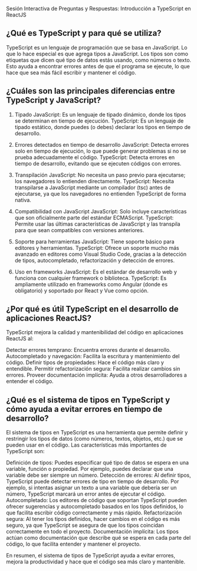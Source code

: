 Sesión Interactiva de Preguntas y Respuestas: Introducción a TypeScript en ReactJS
## ¿Qué es TypeScript y para qué se utiliza?
TypeScript es un lenguaje de programación que se basa en JavaScript. Lo que lo hace especial es que agrega tipos a JavaScript.
Los tipos son como etiquetas que dicen qué tipo de datos estás usando, como números o texto. Esto ayuda a encontrar errores antes de que el programa se ejecute, lo que hace que sea más fácil escribir y mantener el código.

## ¿Cuáles son las principales diferencias entre TypeScript y JavaScript?

1. Tipado
JavaScript: Es un lenguaje de tipado dinámico, donde los tipos se determinan en tiempo de ejecución.
TypeScript: Es un lenguaje de tipado estático, donde puedes (o debes) declarar los tipos en tiempo de desarrollo.

2. Errores detectados en tiempo de desarrollo
JavaScript: Detecta errores solo en tiempo de ejecución, lo que puede generar problemas si no se prueba adecuadamente el código.
TypeScript: Detecta errores en tiempo de desarrollo, evitando que se ejecuten códigos con errores.

3. Transpilación
JavaScript: No necesita un paso previo para ejecutarse; los navegadores lo entienden directamente.
TypeScript: Necesita transpilarse a JavaScript mediante un compilador (tsc) antes de ejecutarse, ya que los navegadores no entienden TypeScript de forma nativa.

4. Compatibilidad con JavaScript
JavaScript: Solo incluye características que son oficialmente parte del estándar ECMAScript.
TypeScript: Permite usar las últimas características de JavaScript y las transpila para que sean compatibles con versiones anteriores.

5. Soporte para herramientas
JavaScript: Tiene soporte básico para editores y herramientas.
TypeScript: Ofrece un soporte mucho más avanzado en editores como Visual Studio Code, gracias a la detección de tipos, autocompletado, refactorización y detección de errores.

6. Uso en frameworks
JavaScript: Es el estándar de desarrollo web y funciona con cualquier framework o biblioteca.
TypeScript: Es ampliamente utilizado en frameworks como Angular (donde es obligatorio) y soportado por React y Vue como opción.

## ¿Por qué es útil TypeScript en el desarrollo de aplicaciones ReactJS?

TypeScript mejora la calidad y mantenibilidad del código en aplicaciones ReactJS al:

Detectar errores temprano: Encuentra errores durante el desarrollo.
Autocompletado y navegación: Facilita la escritura y mantenimiento del código.
Definir tipos de propiedades: Hace el código más claro y entendible.
Permitir refactorización segura: Facilita realizar cambios sin errores.
Proveer documentación implícita: Ayuda a otros desarrolladores a entender el código.

## ¿Qué es el sistema de tipos en TypeScript y cómo ayuda a evitar errores en tiempo de desarrollo?

El sistema de tipos en TypeScript es una herramienta que permite definir y restringir los tipos de datos (como números, textos, objetos, etc.) que se pueden usar en el código. Las características más importantes de TypeScript son:

Definición de tipos: Puedes especificar qué tipo de datos se espera en una variable, función o propiedad. Por ejemplo, puedes declarar que una variable debe ser siempre un número.
Detección de errores: Al definir tipos, TypeScript puede detectar errores de tipo en tiempo de desarrollo. Por ejemplo, si intentas asignar un texto a una variable que debería ser un número, TypeScript marcará un error antes de ejecutar el código.
Autocompletado: Los editores de código que soportan TypeScript pueden ofrecer sugerencias y autocompletado basados en los tipos definidos, lo que facilita escribir código correctamente y más rápido.
Refactorización segura: Al tener los tipos definidos, hacer cambios en el código es más seguro, ya que TypeScript se asegura de que los tipos coincidan correctamente en todo el proyecto.
Documentación implícita: Los tipos actúan como documentación que describe qué se espera en cada parte del código, lo que facilita entender y mantener el proyecto.

En resumen, el sistema de tipos de TypeScript ayuda a evitar errores, mejora la productividad y hace que el código sea más claro y mantenible.


